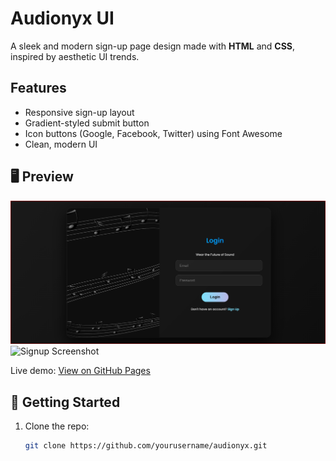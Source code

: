 # Audionyx UI

A sleek and modern sign-up page design made with **HTML** and **CSS**, inspired by aesthetic UI trends.

## Features

- Responsive sign-up layout
- Gradient-styled submit button
- Icon buttons (Google, Facebook, Twitter) using Font Awesome
- Clean, modern UI

## 🖥️ Preview

![Login Screenshot](screenshots/Login.png) 
![Signup Screenshot](cscreenshots/Signup.png) 

Live demo: [View on GitHub Pages](https://merlogic.github.io/audionyx-signup/)

## 🚀 Getting Started

1. Clone the repo:
   ```bash
   git clone https://github.com/yourusername/audionyx.git
